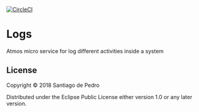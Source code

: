 [![CircleCI](https://circleci.com/gh/AtmosSystem/Logs.svg?style=svg)](https://circleci.com/gh/AtmosSystem/Logs)

# Logs

Atmos micro service for log different activities inside a system


## License

Copyright © 2018 Santiago de Pedro

Distributed under the Eclipse Public License either version 1.0 or any later version.
